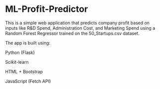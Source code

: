 # ML-Profit-Predictor

This is a simple web application that predicts company profit based on inputs like R&D Spend, Administration Cost, and Marketing Spend using a Random Forest Regressor trained on the 50_Startups.csv dataset.

The app is built using:

Python (Flask)

Scikit-learn

HTML + Bootstrap

JavaScript (Fetch API)
